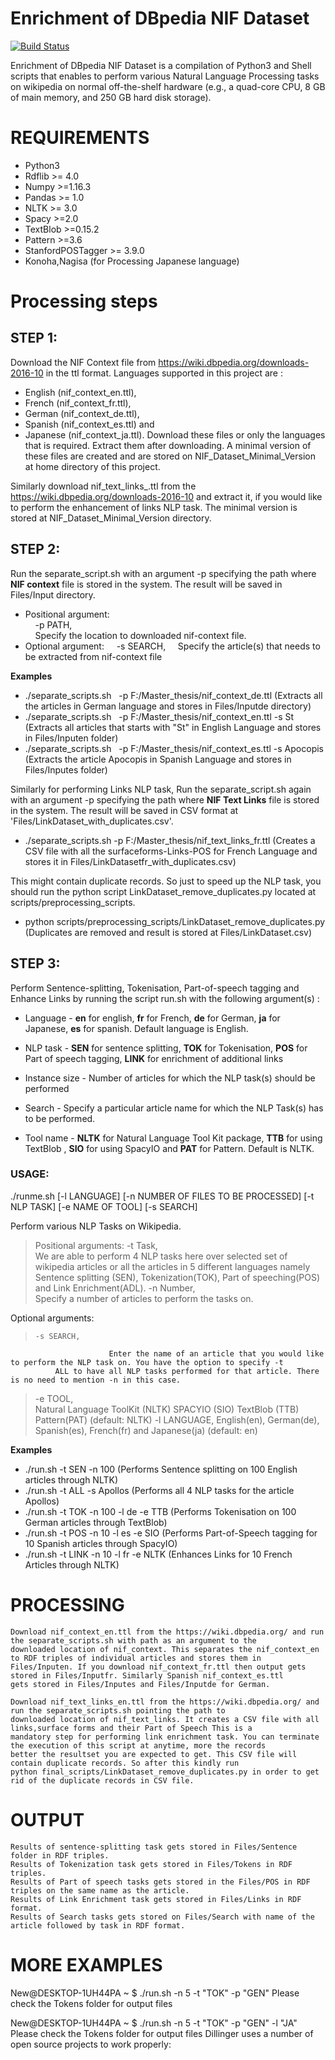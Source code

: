 # Enrichment of DBpedia NIF Dataset

[![Build Status](https://travis-ci.org/joemccann/dillinger.svg?branch=master)](https://travis-ci.org/joemccann/dillinger)

Enrichment of DBpedia NIF Dataset is a compilation of Python3 and Shell scripts that enables to perform various Natural Language Processing tasks on wikipedia on normal off-the-shelf hardware (e.g., a quad-core CPU, 8 GB of main memory, and 250 GB hard disk 
storage). 

# REQUIREMENTS
- Python3
- Rdflib >= 4.0
- Numpy >=1.16.3 
- Pandas >= 1.0
- NLTK >= 3.0 
- Spacy >=2.0 
- TextBlob >=0.15.2 
- Pattern >=3.6
- StanfordPOSTagger >= 3.9.0
- Konoha,Nagisa (for Processing Japanese language)

# Processing steps
  ## STEP 1: 
Download the NIF Context file from https://wiki.dbpedia.org/downloads-2016-10 in the ttl format. Languages supported in this project are :
 - English (nif_context_en.ttl), 
 - French (nif_context_fr.ttl), 
 - German (nif_context_de.ttl), 
 - Spanish (nif_context_es.ttl) and 
 - Japanese (nif_context_ja.ttl). 
Download these files or only the languages that is required. Extract them after downloading. A minimal version of these files are created and are stored on NIF_Dataset_Minimal_Version at home directory of this project.
 
Similarly download nif_text_links_<language>.ttl from the https://wiki.dbpedia.org/downloads-2016-10 and extract it, if you would like to perform the enhancement of links NLP task. The minimal version is stored
at NIF_Dataset_Minimal_Version directory.


 ## STEP 2:
Run the separate_script.sh with an argument -p specifying the path where **NIF context** file is stored in the system. The result will be saved in Files/Input<language> directory. 
 - Positional argument:  
&nbsp; &nbsp; -p PATH,  
&nbsp; &nbsp;  Specify the location to downloaded nif-context file. 
 - Optional argument:
&nbsp; &nbsp; -s SEARCH,
&nbsp; &nbsp; Specify the article(s) that needs to be extracted from nif-context file

__Examples__
 - ./separate_scripts.sh &nbsp; -p F:/Master_thesis/nif_context_de.ttl 
 (Extracts all the articles in German language and stores in Files/Inputde directory)
 - ./separate_scripts.sh &nbsp; -p F:/Master_thesis/nif_context_en.ttl -s St
 (Extracts all articles that starts with "St" in English Language and stores in Files/Inputen folder)
- ./separate_scripts.sh &nbsp; -p F:/Master_thesis/nif_context_es.ttl -s Apocopis
(Extracts the article Apocopis in Spanish Language and stores in Files/Inputes folder)

Similarly for performing Links NLP task, Run the separate_script.sh again with an argument -p specifying the path where **NIF Text Links** file is stored in the system. The result will be saved in CSV format at 'Files/LinkDataset<language>_with_duplicates.csv'. 
- ./separate_scripts.sh -p F:/Master_thesis/nif_text_links_fr.ttl 
(Creates a CSV file with all the surfaceforms-Links-POS for French Language and stores it in  Files/LinkDatasetfr_with_duplicates.csv)

This might contain duplicate records. So just to speed up the NLP task, you should run the python script LinkDataset_remove_duplicates.py located at scripts/preprocessing_scripts.
- python scripts/preprocessing_scripts/LinkDataset_remove_duplicates.py
(Duplicates are removed and result is stored at Files/LinkDataset<lang>.csv)


## STEP 3:
Perform Sentence-splitting, Tokenisation, Part-of-speech tagging and Enhance Links by running the script run.sh with the following argument(s) :
- Language - **en** for english, **fr** for French, **de** for German, **ja** for Japanese, **es** for spanish. Default language is English.

- NLP task - **SEN** for sentence splitting, **TOK** for Tokenisation, **POS** for Part of speech tagging, **LINK** for enrichment of additional links

- Instance size - Number of articles for which the NLP task(s) should be performed

- Search - Specify a particular article name for which the NLP Task(s) has to be performed.

- Tool name - **NLTK** for Natural Language Tool Kit package, **TTB** for using TextBlob , **SIO** for using SpacyIO and **PAT** for Pattern. Default is NLTK.	

### USAGE:
 ./runme.sh [-l LANGUAGE] [-n NUMBER OF FILES TO BE PROCESSED] [-t NLP TASK] [-e NAME OF TOOL] [-s SEARCH]

Perform various NLP Tasks on Wikipedia.
>Positional arguments:
     -t  Task,            
We are able to perform 4 NLP tasks here over selected set of wikipedia articles or all the articles in 5 different languages namely Sentence splitting (SEN), 
Tokenization(TOK), Part of speeching(POS) and  Link Enrichment(ADL).
     -n  Number,          
     			  Specify a number of articles to perform the tasks on. 
  
Optional arguments:
>     -s SEARCH,            
                          Enter the name of an article that you would like to perform the NLP task on. You have the option to specify -t 
			  ALL to have all NLP tasks performed for that article. There is no need to mention -n in this case.
 >    -e TOOL,              
    			  Natural Language ToolKit (NLTK)
			  SPACYIO (SIO)
			  TextBlob (TTB)
			  Pattern(PAT)
                          (default: NLTK)
  >  -l LANGUAGE, 
                          English(en), German(de), Spanish(es), French(fr) and Japanese(ja) (default: en)

**Examples**
- ./run.sh -t SEN -n 100 
(Performs Sentence splitting on 100 English articles through NLTK)  
- ./run.sh -t ALL -s Apollos 
(Performs all 4 NLP tasks for the article Apollos)
- ./run.sh -t TOK -n 100 -l de -e TTB 
(Performs Tokenisation on 100 German articles through TextBlob)
- ./run.sh -t POS -n 10 -l es -e SIO
(Performs Part-of-Speech tagging for 10 Spanish articles through SpacyIO)
- ./run.sh -t LINK -n 10 -l fr -e NLTK
(Enhances Links for 10 French Articles through NLTK)

# PROCESSING 
	Download nif_context_en.ttl from the https://wiki.dbpedia.org/ and run the separate_scripts.sh with path as an argument to the 	 
	downloaded location of nif_context. This separates the nif_context_en to RDF triples of individual articles and stores them in 	
	Files/Inputen. If you download nif_context_fr.ttl then output gets stored in Files/Inputfr. Similarly Spanish nif_context_es.ttl 
	gets stored in Files/Inputes and Files/Inputde for German. 
	
	Download nif_text_links_en.ttl from the https://wiki.dbpedia.org/ and run the separate_scripts.sh pointing the path to  	
	downloaded location of nif_text_links. It creates a CSV file with all links,surface forms and their Part of Speech This is a     
	mandatory step for performing link enrichment task. You can terminate the execution of this script at anytime, more the records 
	better the resultset you are expected to get. This CSV file will contain duplicate records. So after this kindly run 
	python final_scripts/LinkDataset_remove_duplicates.py in order to get rid of the duplicate records in CSV file.
	
# OUTPUT
	Results of sentence-splitting task gets stored in Files/Sentence folder in RDF triples.
	Results of Tokenization task gets stored in Files/Tokens in RDF triples.
	Results of Part of speech tasks gets stored in the Files/POS in RDF triples on the same name as the article.
	Results of Link Enrichment task gets stored in Files/Links in RDF format.
	Results of Search tasks gets stored on Files/Search with name of the article followed by task in RDF format.	

# MORE EXAMPLES


New@DESKTOP-1UH44PA ~
$ ./run.sh -n 5 -t "TOK" -p "GEN"
Please check the Tokens folder for output files

New@DESKTOP-1UH44PA ~
$ ./run.sh -n 5 -t "TOK" -p "GEN" -l "JA"
Please check the Tokens folder for output files
Dillinger uses a number of open source projects to work properly:
